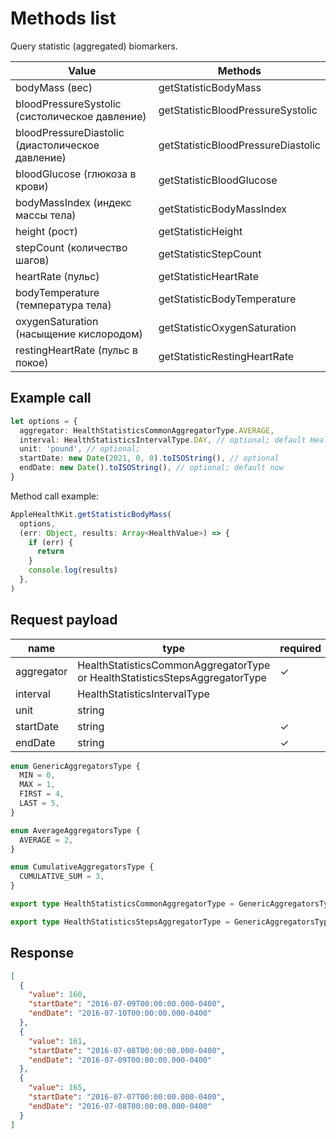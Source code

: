 # Methods list

Query statistic (aggregated) biomarkers.

|Value|Methods|
|---|---|
|bodyMass (вес)|getStatisticBodyMass|
|bloodPressureSystolic (систолическое давление)|getStatisticBloodPressureSystolic|
|bloodPressureDiastolic (диастолическое давление)|getStatisticBloodPressureDiastolic|
|bloodGlucose (глюкоза в крови)|getStatisticBloodGlucose|
|bodyMassIndex (индекс массы тела)|getStatisticBodyMassIndex|
|height (рост)|getStatisticHeight|
|stepCount (количество шагов)|getStatisticStepCount|
|heartRate (пульс)|getStatisticHeartRate|
|bodyTemperature (температура тела)|getStatisticBodyTemperature|
|oxygenSaturation (насыщение кислородом)|getStatisticOxygenSaturation|
|restingHeartRate (пульс в покое)|getStatisticRestingHeartRate|

## Example call

```typescript
let options = {
  aggregator: HealthStatisticsCommonAggregatorType.AVERAGE,
  interval: HealthStatisticsIntervalType.DAY, // optional; default HealthStatisticsIntervalType.MONTH
  unit: 'pound', // optional;
  startDate: new Date(2021, 0, 0).toISOString(), // optional
  endDate: new Date().toISOString(), // optional; default now
}
```

Method call example:

```typescript
AppleHealthKit.getStatisticBodyMass(
  options,
  (err: Object, results: Array<HealthValue>) => {
    if (err) {
      return
    }
    console.log(results)
  },
)
```

## Request payload

|name|type|required|
|---|---|---|
|aggregator|HealthStatisticsCommonAggregatorType or HealthStatisticsStepsAggregatorType|✓|
|interval|HealthStatisticsIntervalType||
|unit|string||
|startDate|string|✓|
|endDate|string|✓|

```typescript
enum GenericAggregatorsType {
  MIN = 0,
  MAX = 1,
  FIRST = 4,
  LAST = 5,
}

enum AverageAggregatorsType {
  AVERAGE = 2,
}

enum CumulativeAggregatorsType {
  CUMULATIVE_SUM = 3,
}

export type HealthStatisticsCommonAggregatorType = GenericAggregatorsType | AverageAggregatorsType;

export type HealthStatisticsStepsAggregatorType = GenericAggregatorsType | CumulativeAggregatorsType;
```

## Response

```json
[
  {
    "value": 160,
    "startDate": "2016-07-09T00:00:00.000-0400",
    "endDate": "2016-07-10T00:00:00.000-0400"
  },
  {
    "value": 161,
    "startDate": "2016-07-08T00:00:00.000-0400",
    "endDate": "2016-07-09T00:00:00.000-0400"
  },
  {
    "value": 165,
    "startDate": "2016-07-07T00:00:00.000-0400",
    "endDate": "2016-07-08T00:00:00.000-0400"
  }
]
```
